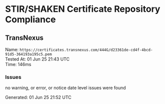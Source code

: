 # STIR/SHAKEN Certificate Repository Compliance

## TransNexus

Name: `https://certificates.transnexus.com/444G/d23361de-cd4f-4bcd-91d5-364193a195c5.pem`\
Tested At: 01 Jun 25 21:43 UTC\
Time: 146ms

### Issues

no warning, or error, or notice date level issues were found

Generated: 01 Jun 25 21:52 UTC